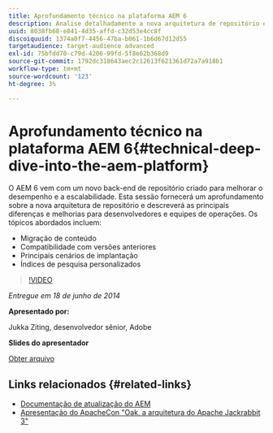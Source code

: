 ```yaml
---
title: Aprofundamento técnico na plataforma AEM 6
description: Analise detalhadamente a nova arquitetura de repositório e conheça as principais diferenças e melhorias para desenvolvedores e equipes de operações.
uuid: 8038fb68-e841-4d35-affd-c32d53e4cc8f
discoiquuid: 1374a0f7-4456-47ba-b061-1b6d67d12d55
targetaudience: target-audience advanced
exl-id: 75bfdd70-c79d-4206-99fd-5f8e62b368d9
source-git-commit: 1792dc318643aec2c12613f621361d72a7a918b1
workflow-type: tm+mt
source-wordcount: '123'
ht-degree: 3%

---
```


# Aprofundamento técnico na plataforma AEM 6{#technical-deep-dive-into-the-aem-platform}

O AEM 6 vem com um novo back-end de repositório criado para melhorar o desempenho e a escalabilidade. Esta sessão fornecerá um aprofundamento sobre a nova arquitetura de repositório e descreverá as principais diferenças e melhorias para desenvolvedores e equipes de operações. Os tópicos abordados incluem:

* Migração de conteúdo
* Compatibilidade com versões anteriores
* Principais cenários de implantação
* Índices de pesquisa personalizados

>[!VIDEO](https://video.tv.adobe.com/v/19518/?quality=9)

*Entregue em 18 de junho de 2014*

**Apresentado por:**

Jukka Ziting, desenvolvedor sênior, Adobe

**Slides do apresentador**

[Obter arquivo](assets/technical-deep-dive-of-the-aem-6-platform.pdf)

## Links relacionados {#related-links}

* [Documentação de atualização do AEM](https://docs.adobe.com/content/docs/en/aem/6-0/deploy/upgrade.html)
* [Apresentação do ApacheCon &quot;Oak, a arquitetura do Apache Jackrabbit 3&quot;](https://www.slideshare.net/jukka/oak-the-architecture-of-apache-jackrabbit-3)

